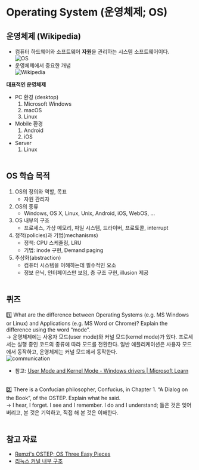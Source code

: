 # Operating System (운영체제; OS)
## 운영체제 (Wikipedia)
- 컴퓨터 하드웨어와 소프트웨어 **자원**을 관리하는 시스템 소프트웨어이다.<br>
![OS](https://upload.wikimedia.org/wikipedia/commons/thumb/e/e1/Operating_system_placement.svg/165px-Operating_system_placement.svg.png)<br>
- 운영체제에서 중요한 개념 <br>
![Wikipedia](https://github.com/ghi512/ghi-log/assets/77954741/bbd8b653-463d-4e5c-8106-ca6a65f0436e) <br>

**대표적인 운영체제**
- PC 환경 (desktop)
    1. Microsoft Windows
    2. macOS
    3. Linux
- Mobile 환경
    1. Android
    2. iOS
- Server
    1. Linux
<br><br>

## OS 학습 목적
1. OS의 정의와 역할, 목표
    - 자원 관리자
2. OS의 종류
    - Windows, OS X, Linux, Unix, Android, iOS, WebOS, ...
3. OS 내부의 구조
    - 프로세스, 가상 메모리, 파일 시스템, 드라이버, 프로토콜, interrupt
4. 정책(policies)과 기법(mechanisms)
    - 정책: CPU 스케쥴링, LRU
    - 기법: inode 구현, Demand paging
5. 추상화(abstraction)
    - 컴퓨터 시스템을 이해하는데 필수적인 요소
    - 정보 은닉, 인터페이스만 보임, 층 구조 구현, illusion 제공
<br><br>

## 퀴즈
1️⃣ What are the difference between Operating Systems (e.g. MS Windows or Linux) and Applications (e.g. MS Word or Chrome)? Explain the difference using the word “mode”.<br>
→ 운영체제에는 사용자 모드(user mode)와 커널 모드(kernel mode)가 있다. 프로세서는 실행 중인 코드의 종류에 따라 모드를 전환한다. 일반 애플리케이션은 사용자 모드에서 동작하고, 운영체제는 커널 모드에서 동작한다.<br>
![communication](https://learn.microsoft.com/en-us/windows-hardware/drivers/gettingstarted/images/userandkernelmode01.png)

- 참고: [User Mode and Kernel Mode - Windows drivers | Microsoft Learn](https://learn.microsoft.com/en-us/windows-hardware/drivers/gettingstarted/user-mode-and-kernel-mode)
<br><br>

2️⃣ There is a Confucian philosopher, Confucius, in Chapter 1. “A Dialog on the Book”, of the OSTEP. Explain what he said.<br>
→ I hear, I forget. I see and I remember. I do and I understand; 들은 것은 잊어버리고, 본 것은 기억하고, 직접 해 본 것은 이해한다.<br><br>


## 참고 자료
- [Remzi's OSTEP; OS Three Easy Pieces](https://pages.cs.wisc.edu/~remzi/OSTEP/)
- [리눅스 커널 내부 구조](https://product.kyobobook.co.kr/detail/S000001637811)